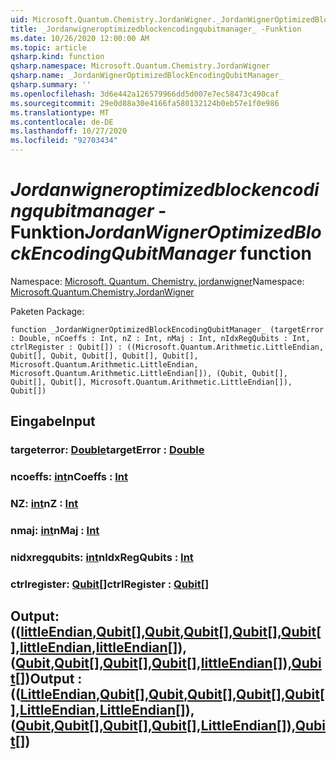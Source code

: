 ```yaml
---
uid: Microsoft.Quantum.Chemistry.JordanWigner._JordanWignerOptimizedBlockEncodingQubitManager_
title: _Jordanwigneroptimizedblockencodingqubitmanager_ -Funktion
ms.date: 10/26/2020 12:00:00 AM
ms.topic: article
qsharp.kind: function
qsharp.namespace: Microsoft.Quantum.Chemistry.JordanWigner
qsharp.name: _JordanWignerOptimizedBlockEncodingQubitManager_
qsharp.summary: ''
ms.openlocfilehash: 3d6e442a126579966dd5d007e7ec58473c490caf
ms.sourcegitcommit: 29e0d88a30e4166fa580132124b0eb57e1f0e986
ms.translationtype: MT
ms.contentlocale: de-DE
ms.lasthandoff: 10/27/2020
ms.locfileid: "92703434"
---
```

# <a name="_jordanwigneroptimizedblockencodingqubitmanager_-function"></a><span data-ttu-id="0da7b-102">_Jordanwigneroptimizedblockencodingqubitmanager_ -Funktion</span><span class="sxs-lookup"><span data-stu-id="0da7b-102">_JordanWignerOptimizedBlockEncodingQubitManager_ function</span></span>

<span data-ttu-id="0da7b-103">Namespace: [Microsoft. Quantum. Chemistry. jordanwigner](xref:Microsoft.Quantum.Chemistry.JordanWigner)</span><span class="sxs-lookup"><span data-stu-id="0da7b-103">Namespace: [Microsoft.Quantum.Chemistry.JordanWigner](xref:Microsoft.Quantum.Chemistry.JordanWigner)</span></span>

<span data-ttu-id="0da7b-104">Paketen [](https://nuget.org/packages/)</span><span class="sxs-lookup"><span data-stu-id="0da7b-104">Package: [](https://nuget.org/packages/)</span></span>




```qsharp
function _JordanWignerOptimizedBlockEncodingQubitManager_ (targetError : Double, nCoeffs : Int, nZ : Int, nMaj : Int, nIdxRegQubits : Int, ctrlRegister : Qubit[]) : ((Microsoft.Quantum.Arithmetic.LittleEndian, Qubit[], Qubit, Qubit[], Qubit[], Qubit[], Microsoft.Quantum.Arithmetic.LittleEndian, Microsoft.Quantum.Arithmetic.LittleEndian[]), (Qubit, Qubit[], Qubit[], Qubit[], Microsoft.Quantum.Arithmetic.LittleEndian[]), Qubit[])
```


## <a name="input"></a><span data-ttu-id="0da7b-105">Eingabe</span><span class="sxs-lookup"><span data-stu-id="0da7b-105">Input</span></span>

### <a name="targeterror--double"></a><span data-ttu-id="0da7b-106">targeterror: [Double](xref:microsoft.quantum.lang-ref.double)</span><span class="sxs-lookup"><span data-stu-id="0da7b-106">targetError : [Double](xref:microsoft.quantum.lang-ref.double)</span></span>




### <a name="ncoeffs--int"></a><span data-ttu-id="0da7b-107">ncoeffs: [int](xref:microsoft.quantum.lang-ref.int)</span><span class="sxs-lookup"><span data-stu-id="0da7b-107">nCoeffs : [Int](xref:microsoft.quantum.lang-ref.int)</span></span>




### <a name="nz--int"></a><span data-ttu-id="0da7b-108">NZ: [int](xref:microsoft.quantum.lang-ref.int)</span><span class="sxs-lookup"><span data-stu-id="0da7b-108">nZ : [Int](xref:microsoft.quantum.lang-ref.int)</span></span>




### <a name="nmaj--int"></a><span data-ttu-id="0da7b-109">nmaj: [int](xref:microsoft.quantum.lang-ref.int)</span><span class="sxs-lookup"><span data-stu-id="0da7b-109">nMaj : [Int](xref:microsoft.quantum.lang-ref.int)</span></span>




### <a name="nidxregqubits--int"></a><span data-ttu-id="0da7b-110">nidxregqubits: [int](xref:microsoft.quantum.lang-ref.int)</span><span class="sxs-lookup"><span data-stu-id="0da7b-110">nIdxRegQubits : [Int](xref:microsoft.quantum.lang-ref.int)</span></span>




### <a name="ctrlregister--qubit"></a><span data-ttu-id="0da7b-111">ctrlregister: [Qubit](xref:microsoft.quantum.lang-ref.qubit)[]</span><span class="sxs-lookup"><span data-stu-id="0da7b-111">ctrlRegister : [Qubit](xref:microsoft.quantum.lang-ref.qubit)[]</span></span>





## <a name="output--littleendianqubitqubitqubitqubitqubitlittleendianlittleendianqubitqubitqubitqubitlittleendianqubit"></a><span data-ttu-id="0da7b-112">Output: (([littleEndian](xref:Microsoft.Quantum.Arithmetic.LittleEndian),[Qubit](xref:microsoft.quantum.lang-ref.qubit)[],[Qubit](xref:microsoft.quantum.lang-ref.qubit),[Qubit](xref:microsoft.quantum.lang-ref.qubit)[],[Qubit](xref:microsoft.quantum.lang-ref.qubit)[],[Qubit](xref:microsoft.quantum.lang-ref.qubit)[],[littleEndian](xref:Microsoft.Quantum.Arithmetic.LittleEndian),[littleEndian](xref:Microsoft.Quantum.Arithmetic.LittleEndian)[]), ([Qubit](xref:microsoft.quantum.lang-ref.qubit),[Qubit](xref:microsoft.quantum.lang-ref.qubit)[],[Qubit](xref:microsoft.quantum.lang-ref.qubit)[],[Qubit](xref:microsoft.quantum.lang-ref.qubit)[],[littleEndian](xref:Microsoft.Quantum.Arithmetic.LittleEndian)[]),[Qubit](xref:microsoft.quantum.lang-ref.qubit)[])</span><span class="sxs-lookup"><span data-stu-id="0da7b-112">Output : (([LittleEndian](xref:Microsoft.Quantum.Arithmetic.LittleEndian),[Qubit](xref:microsoft.quantum.lang-ref.qubit)[],[Qubit](xref:microsoft.quantum.lang-ref.qubit),[Qubit](xref:microsoft.quantum.lang-ref.qubit)[],[Qubit](xref:microsoft.quantum.lang-ref.qubit)[],[Qubit](xref:microsoft.quantum.lang-ref.qubit)[],[LittleEndian](xref:Microsoft.Quantum.Arithmetic.LittleEndian),[LittleEndian](xref:Microsoft.Quantum.Arithmetic.LittleEndian)[]),([Qubit](xref:microsoft.quantum.lang-ref.qubit),[Qubit](xref:microsoft.quantum.lang-ref.qubit)[],[Qubit](xref:microsoft.quantum.lang-ref.qubit)[],[Qubit](xref:microsoft.quantum.lang-ref.qubit)[],[LittleEndian](xref:Microsoft.Quantum.Arithmetic.LittleEndian)[]),[Qubit](xref:microsoft.quantum.lang-ref.qubit)[])</span></span>

